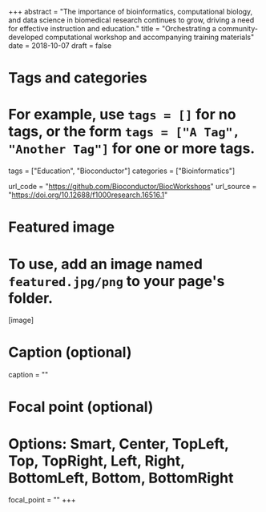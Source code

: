 +++
abstract = "The importance of bioinformatics, computational biology, and data science in biomedical research continues to grow, driving a need for effective instruction and education."
title = "Orchestrating a community-developed computational workshop and accompanying training materials"
date = 2018-10-07
draft = false

# Tags and categories
# For example, use `tags = []` for no tags, or the form `tags = ["A Tag", "Another Tag"]` for one or more tags.
tags = ["Education", "Bioconductor"]
categories = ["Bioinformatics"]

url_code = "https://github.com/Bioconductor/BiocWorkshops"
url_source = "https://doi.org/10.12688/f1000research.16516.1"
# Featured image
# To use, add an image named `featured.jpg/png` to your page's folder. 
[image]
  # Caption (optional)
  caption = ""

  # Focal point (optional)
  # Options: Smart, Center, TopLeft, Top, TopRight, Left, Right, BottomLeft, Bottom, BottomRight
  focal_point = ""
+++

 
